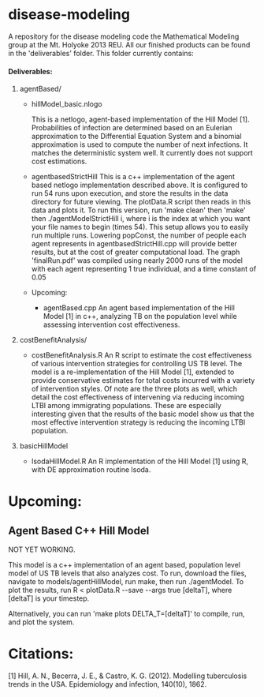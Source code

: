 disease-modeling
================

A repository for the disease modeling code the Mathematical Modeling group at the Mt. Holyoke 2013 REU. All our finished products can be found in the 'deliverables' folder. This folder currently contains:

#### Deliverables:
1. agentBased/
    * hillModel_basic.nlogo

        This is a netlogo, agent-based implementation of the Hill Model [1].
Probabilities of infection are determined based on an Eulerian approximation to
the Differential Equation System and a binomial approximation is used to compute
the number of next infections. It matches the deterministic system well. It
currently does not support cost estimations.
    * agentbasedStrictHill
        This is a c++ implementation of the agent based netlogo implementation
described above. It is configured to run 54 runs upon execution, and store the
results in the data directory for future viewing. The plotData.R script then
reads in this data and plots it. To run this version, run 
'make clean' then 'make' then ./agentModelStrictHill i, where i is the index at
which you want your file names to begin (times 54). This setup allows you to
easily run multiple runs. Lowering popConst, the number of people each agent
represents in agentbasedStrictHill.cpp will provide better results, but at the
cost of greater computational load. The graph 'finalRun.pdf' was compiled using
nearly 2000 runs of the model with each agent representing 1 true individual,
and a time constant of 0.05
    * Upcoming: 
        + agentBased.cpp
            An agent based implementation of the Hill Model [1] in c++, analyzing TB on the population level while assessing intervention cost effectiveness.
2. costBenefitAnalysis/
    * costBenefitAnalysis.R
        An R script to estimate the cost effectiveness of various intervention
strategies for controlling US TB level. The model is a re-implementation of the
Hill Model [1], extended to provide conservative estimates for total costs
incurred with a variety of intervention styles. Of note are the three plots as
well, which detail the cost effectiveness of intervening via reducing incoming
LTBI among immigrating populations. These are especially interesting given that
the results of the basic model show us that the most effective intervention
strategy is reducing the incoming LTBI population.

3. basicHillModel
    * lsodaHillModel.R
        An R implementation of the Hill Model [1] using R, with DE approximation routine lsoda.

Upcoming:
=========

Agent Based C++ Hill Model
--------------------------

NOT YET WORKING. 

This model is a c++ implementation of an agent based, population level model of
US TB levels that also analyzes cost. To run, download the files, navigate to 
models/agentHillModel, run make, then run ./agentModel. To plot the results, 
run R < plotData.R --save --args true [deltaT], where [deltaT] is your timestep. 

Alternatively, you can run 'make plots DELTA\_T=[deltaT]' to compile, run, and 
plot the system. 


Citations:
==========

[1] Hill, A. N., Becerra, J. E., & Castro, K. G. (2012). Modelling tuberculosis
trends in the USA. Epidemiology and infection, 140(10), 1862.
